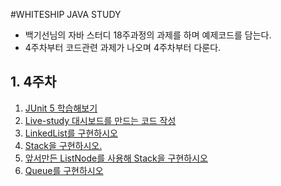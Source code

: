 #WHITESHIP JAVA STUDY
* 백기선님의 자바 스터디 18주과정의 과제를 하며 예제코드를 담는다.
* 4주차부터 코드관련 과제가 나오며 4주차부터 다룬다.

## 1. 4주차
1. [JUnit 5 학습해보기](./src/main/java/me/catsbi/study/step4/calculator)
2. [Live-study 대시보드를 만드는 코드 작성](./src/main/java/me/catsbi/study/step4/dashboard)
3. [LinkedList를 구현하시오](./src/main/java/me/catsbi/study/step4/datastructure)
4. [Stack을 구현하시오.](./src/main/java/me/catsbi/study/step4/datastructure)
5. [앞서만든 ListNode를 사용해 Stack을 구현하시오](./src/main/java/me/catsbi/study/step4/datastructure)
6. [Queue를 구현하시오](./src/main/java/me/catsbi/study/step4/datastructure)
